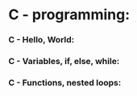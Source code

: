 # C - programming:
### C - Hello, World:
### C - Variables, if, else, while:

### C - Functions, nested loops: